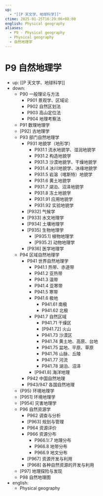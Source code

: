 ```yaml
---
up:
  - "[[P 天文学、地球科学]]"
ctime: 2025-01-25T16:29:06+08:00
english: Physical geography
aliases:
  - P9 - Physical geography
  - Physical geography
  - 自然地理学
---
```


# P9 自然地理学

- up: [[P 天文学、地球科学]]
- down:
	- P90 一般理论与方法
		- P901 景观学、区域论
		- P902 自然区划法
		- P903 高山定位法
		- P904 地理考察法
	- P91 数理地理学
	- [P92] 古地理学
	- P93 部门自然地理学
		- P931 地貌学（地形学）
			- P931.1 流水地貌学、湿润地貌学
			- P931.2 构造地貌学
			- P931.3 沙漠地貌学、干燥地貌学
			- P931.4 冰川地貌学、冰缘地貌学
			- P931.5 岩溶（喀斯特）地貌学
			- P931.6 黄土地貌学
			- P931.7 湖泊、沼泽地貌学
			- P931.8 冻土地貌学
			- P931.91 应用地貌学
			- P931.92 实验地貌学
		- [P932] 气候学
		- [P933] 水文地理学
		- [P934] 土壤地理学
		- [P935] 生物地理学
			- [P935.1] 植物地理学
			- [P935.2] 动物地理学
		- [P936] 医学地理学
	- P94 区域自然地理学
		- P941 世界自然地理学
			- P941.1 热带、赤道带
			- P941.2 亚热带
			- P941.3 温带
			- P941.4 亚寒带
			- P941.5 寒带
			- P941.6 极地
				- P941.61 南极
				- P941.62 北极
			- P941.7 自然区域
				- P941.71 干燥区
				- [P941.72] 火山
				- P941.73 沙漠区
				- P941.74 黄土地、高原、台地
				- P941.75 盆地、平原、草原
				- P941.76 山脉、丘陵
				- P941.77 河流
				- P941.78 湖泊、沼泽
			- [P941.8] 海洋地理
		- P942 中国自然地理
		- P943/947 各国自然地理
	- {P95} 环境地理学
	- [P951] 环境地理学
	- [P954] 灾害地理学
	- P96 自然资源学
		- P962 调查与分析
		- [P963] 规划与管理
		- P964 资源评价
		- P966 资源分布
			- P966.1/.7 地理分布
			- P966.8 地带分布
			- P966.9 地文分布
		- [P967] 资源开发与利用
		- [P968] 各种自然资源的开发与利用
	- [P97] 地理探险与发现
	- P98 自然地理图
- english:
	- Physical geography
